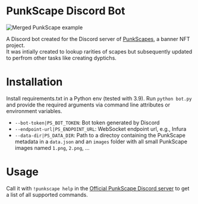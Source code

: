 # PunkScape Discord Bot
![Merged PunkScape example](https://cdn.discordapp.com/attachments/894713436171284531/898906023568482375/punkscapes_merge_413_2122_413h.png)

A Discord bot created for the Discord server of [PunkScapes](https://punkscape.xyz/), a banner NFT project.  
It was intially created to lookup rarities of scapes but subsequently updated to perfrom other tasks like creating dyptichs.

# Installation
Install requirements.txt in a Python env (tested with 3.9). Run `python bot.py` and provide the required arguments via command line attributes or environment variables.
- `--bot-token|PS_BOT_TOKEN`: Bot token generated by Discord
- `--endpoint-url|PS_ENDPOINT_URL`: WebSocket endpoint url, e.g., Infura
- `--data-dir|PS_DATA_DIR`: Path to a directoy containing the PunkScape metadata in a `data.json` and an `images` folder with all small PunkScape images named `1.png`, `2.png`, ...

# Usage
Call it with `!punkscape help` in the [Official PunkScape Discord server](https://discord.gg/rbmeQxCkx5) to get a list of all supported commands.


